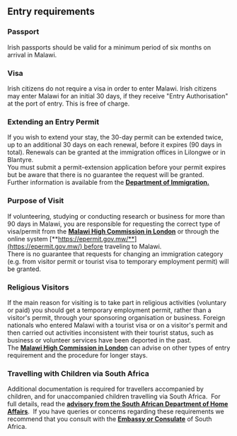 ## Entry requirements

### **Passport**

Irish passports should be valid for a minimum period of six months on arrival in Malawi.

### Visa

Irish citizens do not require a visa in order to enter Malawi. Irish citizens may enter Malawi for an initial 30 days, if they receive "Entry Authorisation" at the port of entry. This is free of charge.

### **Extending an Entry Permit**

If you wish to extend your stay, the 30-day permit can be extended twice, up to an additional 30 days on each renewal, before it expires (90 days in total). Renewals can be granted at the immigration offices in Lilongwe or in Blantyre.  
You must submit a permit-extension application before your permit expires but be aware that there is no guarantee the request will be granted.  
Further information is available from the [**Department of Immigration.**](https://www.immigration.gov.mw/)

### **Purpose of Visit**

If volunteering, studying or conducting research or business for more than 90 days in Malawi, you are responsible for requesting the correct type of visa/permit from the [**Malawi High Commission in London**](http://www.malawihighcommission.co.uk/) or through the online system [**https://epermit.gov.mw/**](https://epermit.gov.mw/) before traveling to Malawi.  
There is no guarantee that requests for changing an immigration category (e.g. from visitor permit or tourist visa to temporary employment permit) will be granted.

### **Religious Visitors**

If the main reason for visiting is to take part in religious activities (voluntary or paid) you should get a temporary employment permit, rather than a visitor's permit, through your sponsoring organisation or business. Foreign nationals who entered Malawi with a tourist visa or on a visitor's permit and then carried out activities inconsistent with their tourist status, such as business or volunteer services have been deported in the past.  
The [**Malawi High Commission in London**](http://www.malawihighcommission.co.uk/) can advise on other types of entry requirement and the procedure for longer stays.

### **Travelling with Children via South Africa**

Additional documentation is required for travellers accompanied by children, and for unaccompanied children travelling via South Africa.  For full details, read the [**advisory from the South African Department of Home Affairs**](http://www.dha.gov.za/index.php/statements-speeches/621-updated-advisory-new-requirements-for-children-travelling-through-south-african-ports-of-entry).  If you have queries or concerns regarding these requirements we recommend that you consult with the [**Embassy or Consulate**](/en/dfa/embassies-in-ireland/) of South Africa.